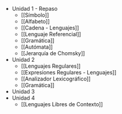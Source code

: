 - Unidad 1 - Repaso
	- [[Símbolo]] 
	- [[Alfabeto]] 
	- [[Cadena - Lenguajes]]  
	- [[Lenguaje Referencial]] 
	- [[Gramática]] 
	- [[Autómata]] 
	- [[Jerarquía de Chomsky]]
- Unidad 2 
	- [[Lenguajes Regulares]] 
	- [[Expresiones Regulares - Lenguajes]] 
	- [[Analizador Lexicográfico]] 
	- [[Gramática]] 
- Unidad 3
- Unidad 4
	- [[Lenguajes Libres de Contexto]] 